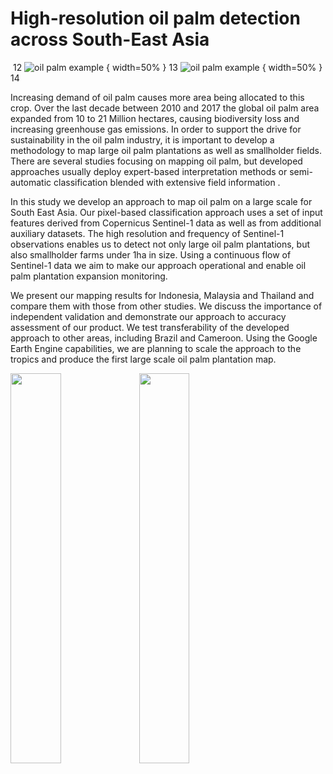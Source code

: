 # High-resolution oil palm detection across South-East Asia
​
12
![oil palm example](https://github.com/odanylo/oilpalm/blob/master/figures/example_1.png) { width=50% }
13
![oil palm example](https://github.com/odanylo/oilpalm/blob/master/figures/example_2.png) { width=50% }
14

Increasing demand of oil palm causes more area being allocated to this crop. Over the last decade between 2010 and 2017 the global oil palm area expanded from 10 to 21 Million hectares, causing biodiversity loss and increasing greenhouse gas emissions. In order to support the drive for sustainability in the oil palm industry, it is important to develop a methodology to map large oil palm plantations as well as smallholder fields. There are several studies focusing on mapping oil palm, but developed approaches usually  deploy expert-based interpretation methods or semi-automatic classification blended with extensive field information .

In this study we develop an approach to map oil palm on a large scale for South East Asia. Our pixel-based classification approach uses a set of input features derived from Copernicus Sentinel-1 data as well as from additional auxiliary datasets. The high resolution and frequency of Sentinel-1 observations enables us to detect not only large oil palm plantations, but also smallholder farms under 1ha in size. Using a continuous flow of Sentinel-1 data we aim to make our approach operational and enable oil palm plantation expansion monitoring.

We present our mapping results for Indonesia, Malaysia and Thailand and compare them with those from other studies. We discuss the importance of independent validation and demonstrate our approach to accuracy assessment of our product. We test transferability of the developed approach to other areas, including Brazil and Cameroon. Using the Google Earth Engine capabilities, we are planning to scale the approach to the tropics and produce the first large scale oil palm plantation map.

<img src="https://github.com/odanylo/oilpalm/blob/master/figures/example_1.png" width="40%">
<img src="https://github.com/odanylo/oilpalm/blob/master/figures/example_2.png" width="40%">
